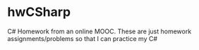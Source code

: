 # hwCSharp
C# Homework from an online MOOC. These are just homework assignments/problems so that I can practice my C#
